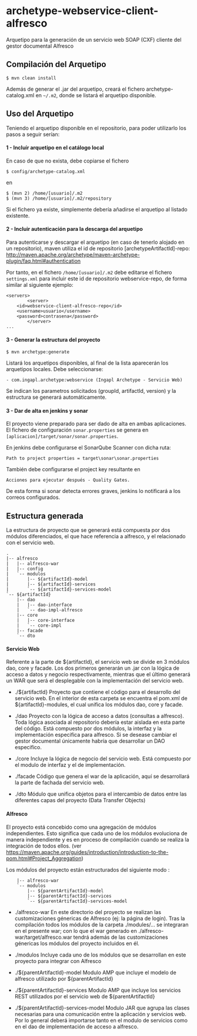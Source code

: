 
# archetype-webservice-client-alfresco
Arquetipo para la generación de un servicio web SOAP (CXF) cliente del gestor documental Alfresco

## Compilación del Arquetipo

    $ mvn clean install

Además de generar el .jar del arquetipo, creará el fichero archetype-catalog.xml en `~/.m2`, donde se listará el arquetipo disponible.

## Uso del Arquetipo
Teniendo el arquetipo disponible en el repositorio, para poder utilizarlo los pasos a seguir serían:
#### 1 - Incluír arquetipo en el catálogo local
En caso de que no exista, debe copiarse el fichero 
  

    $ config/archetype-catalog.xml 

en 

    $ (mvn 2) /home/[usuario]/.m2
    $ (mvn 3) /home/[usuario]/.m2/repository

Si el fichero ya existe, simplemente debería añadirse el arquetipo al listado existente.
	
#### 2 - Incluir autenticación para la descarga del arquetipo
Para autenticarse y descargar el arquetipo (en caso de tenerlo alojado en un repositorio), maven utiliza el id de repositorio [archetypeArtifactId]-repo: 
http://maven.apache.org/archetype/maven-archetype-plugin/faq.html#authentication

Por tanto, en el fichero `/home/[usuario]/.m2` debe editarse el fichero `settings.xml` para incluir este id de repositorio webservice-repo, 
de forma similar al siguiente ejemplo:

    <servers>
            <server>
    	<id>webservice-client-alfresco-repo</id>
    	<username>usuario</username>
    	<password>contrasena</password>
            </server>
    ...



#### 3 - Generar la estructura del proyecto

    $ mvn archetype:generate

Listará los arquetipos disponibles, al final de la lista aparecerán los arquetipos locales. Debe seleccionarse:

    - com.ingapl.archetype:webservice (Ingapl Archetype - Servicio Web)

Se indican los parametros solicitados (groupId, artifactId, version) y la estructura se generará automáticamente. 

#### 3 - Dar de alta en jenkins y sonar
El proyecto viene preparado para ser dado de alta en ambas aplicaciones. 
El fichero de configuración `sonar.properties` se genera en `[aplicacion]/target/sonar/sonar.properties`.

En jenkins debe configurarse el SonarQube Scanner con dicha ruta: 

`Path to project properties = target\sonar\sonar.properties`

También debe configurarse el project key resultante en 

`Acciones para ejecutar después - Quality Gates.` 

De esta forma si sonar detecta errores graves, jenkins lo notificará a los correos configurados.


## Estructura generada
La estructura de proyecto que se generará está compuesta por dos módulos diferenciados, el que hace referencia a alfresco,
y el relacionado con el servicio web.

	.
	|-- alfresco
	|	|-- alfresco-war
	|	|-- config
	|	`-- modulos
	|		|-- ${artifactId}-model
	|		|-- ${artifactId}-services
	|		`-- ${artifactId}-services-model
	`-- ${artifactId}
		|-- dao
		|	|-- dao-interface
		|	`-- dao-impl-alfresco
		|-- core
		|	|-- core-interface
		|	`-- core-impl
		|-- facade
		`-- dto
#### Servicio Web
Referente a la parte de ${artifactId}, el servicio web se divide en 3 módulos dao, core y facade. Los dos primeros generarán un .jar con la lógica de acceso a datos y negocio respectivamente, mientras que el último generará un WAR que será el desplegable con la implementación del servicio web.

- ./${artifactId}
Proyecto que contiene el código para el desarrollo del servicio web.	En el interior de esta carpeta se encuentra el pom.xml de ${artifactId}-modules, el cual unifica los módulos dao, core y facade.

- ./dao
Proyecto con la lógica de acceso a datos (consultas a alfresco). Toda lógica asociada al repositorio debería estar aislada en esta parte del código. Está compuesto por dos módulos, la interfaz y la implementación especifica para alfresco. Si se desease cambiar el gestor documental únicamente habría que desarrollar un DAO especifico.

- ./core
Incluye la lógica de negocio del servicio web. Está compuesto por el modulo de interfaz y el de implementación.

- ./facade
Código que genera el war de la aplicación, aquí se desarrollará la parte de fachada del servicio web.
	
- ./dto
Módulo que unifica objetos para el intercambio de datos entre las diferentes capas del proyecto (Data Transfer Objects)



#### Alfresco
El proyecto está concebido como una agregación de módulos independientes. Esto significa	que cada uno de los módulos evoluciona de manera independiente y es en proceso de compilación cuando se realiza la integración de todos ellos. (ver https://maven.apache.org/guides/introduction/introduction-to-the-pom.html#Project_Aggregation)

Los módulos del proyecto están estructurados del siguiente modo :

		|-- alfresco-war
		`-- modulos        
			|-- ${parentArtifactId}-model
			|-- ${parentArtifactId}-services
			`-- ${parentArtifactId}-services-model
		    
	  
	


 - ./alfresco-war
En este directorio del proyecto se realizan las customizaciones génericas de Alfresco (ej: la página de login). Tras la compilación todos los módulos de la carpeta ./modules/... se integraran en el presente war; con lo que el war generado en ./alfresco-war/target/alfresco.war tendrá además de las customizaciones génericas los módulos del proyecto incluidos en él.

 - ./modulos
Incluye cada uno de los módulos que se desarrollan en este proyecto para integrar con Alfresco

- ./${parentArtifactId}-model
Modulo AMP que incluye el modelo de alfresco utilizado por ${parentArtifactId}

- ./${parentArtifactId}-services
Modulo AMP que incluye los servicios REST utilizados por el servicio web de ${parentArtifactId}

- ./${parentArtifactId}-services-model
Modulo JAR que agrupa las clases necesarias para una comunicación entre la aplicación y servicios web. Por lo general deberá importarse tanto en el modulo de servicios como en el dao de implementación de acceso a alfresco.
